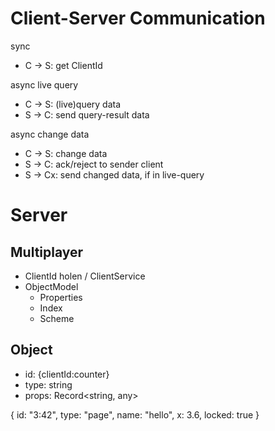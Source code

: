 # Client-Server Communication

sync

- C -> S: get ClientId

async live query

- C -> S: (live)query data
- S -> C: send query-result data

async change data

- C -> S: change data
- S -> C: ack/reject to sender client
- S -> Cx: send changed data, if in live-query

# Server

## Multiplayer

- ClientId holen / ClientService
- ObjectModel
  - Properties
  - Index
  - Scheme

## Object

- id: {clientId:counter}
- type: string
- props: Record<string, any>

{
id: "3:42",
type: "page",
name: "hello",
x: 3.6,
locked: true
}
